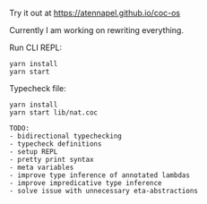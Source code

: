 Try it out at https://atennapel.github.io/coc-os

Currently I am working on rewriting everything.

Run CLI REPL:
```
yarn install
yarn start
```

Typecheck file:
```
yarn install
yarn start lib/nat.coc
```

```
TODO:
- bidirectional typechecking
- typecheck definitions
- setup REPL
- pretty print syntax
- meta variables
- improve type inference of annotated lambdas
- improve impredicative type inference
- solve issue with unnecessary eta-abstractions
```
